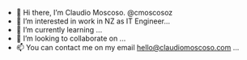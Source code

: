 - 👋 Hi there, I’m Claudio Moscoso. @cmoscosoz
- 👀 I’m interested in work in NZ as IT Engineer...
- 🌱 I’m currently learning ...
- 💞️ I’m looking to collaborate on ...
- 📫 You can contact me on my email hello@claudiomoscoso.com ...

<!---
cmoscosoz/cmoscosoz is a ✨ special ✨ repository because its `README.md` (this file) appears on your GitHub profile.
You can click the Preview link to take a look at your changes.
--->
